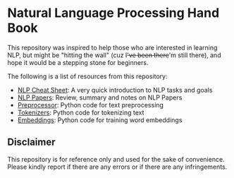 # Natural Language Processing Hand Book

This repository was inspired to help those who are interested in learning NLP, but might be "hitting the wall" (cuz I~~'ve been there~~'m still there), and hope it would be a stepping stone for beginners.

The following is a list of resources from this repository:
- [NLP Cheat Sheet](https://github.com/birdx0810/NLP/NLP_CheatSheet.md): A very quick introduction to NLP tasks and goals
- [NLP Papers](https://github.com/birdx0810/NLP/NLP_CheatSheet.md): Review, summary and notes on NLP Papers
- [Preprocessor](https://github.com/birdx0810/NLP/preprocessor): Python code for text preprocessing
- [Tokenizers](https://github.com/birdx0810/NLP/preprocessor): Python code for tokenizing text
- [Embeddings](https://github.com/birdx0810/NLP/embeddings): Python code for training word embeddings

## Disclaimer
This repository is for reference only and used for the sake of convenience. Please kindly report if there are any errors or if there are any infringements.
